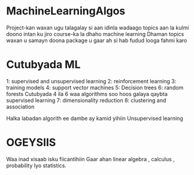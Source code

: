 # MachineLearningAlgos
Project-kan waxan ugu talagalay si aan idinla wadaago 
topics aan la kulmi doono intan ku jiro course-ka la dhaho machine learning 
Dhaman topics waxan u samayn doona package u gaar ah si hab fudud looga fahmi karo

# Cutubyada ML
1: supervised and unsupervised learning
2: reinforcement learning
3: training models
4: support vector machines
5: Decision trees
6: random forests
Cutubyada 4 ila 6 waa algorithms soo hoos galaya 
qaybta supervised learning
7: dimensionality reduction
8: clustering and association

Halka labadan algorith ee dambe ay kamid yihiin 
Unsupervised learning

# OGEYSIIS
Waa inad xisaab isku fiicantihiin
Gaar ahan linear algebra , calculus , probability
Iyo statistics.
